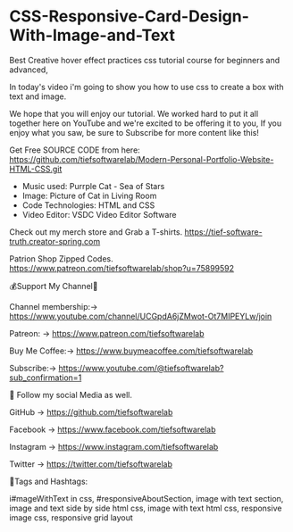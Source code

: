 # CSS-Responsive-Card-Design-With-Image-and-Text

Best Creative hover effect practices css tutorial course for beginners and advanced,

In today's video i'm going to show you how to use css to create a box with text and image.

We hope that you will enjoy our tutorial. We worked hard to put it all together here on YouTube and we're excited to be offering it to you, 
If you enjoy what you saw, be sure to Subscribe for more content like this!

Get Free SOURCE CODE from here:
https://github.com/tiefsoftwarelab/Modern-Personal-Portfolio-Website-HTML-CSS.git

- Music used: Purrple Cat - Sea of Stars
- Image: Picture of Cat in Living Room
- Code Technologies: HTML and CSS
- Video Editor: VSDC Video Editor Software

Check out my merch store and Grab a T-shirts.
https://tief-software-truth.creator-spring.com

Patrion Shop Zipped Codes.
https://www.patreon.com/tiefsoftwarelab/shop?u=75899592

💰Support My Channel🔔

Channel membership:→ https://www.youtube.com/channel/UCGpdA6jZMwot-Ot7MIPEYLw/join

 Patreon: → https://www.patreon.com/tiefsoftwarelab

Buy Me Coffee:→ https://www.buymeacoffee.com/tiefsoftwarelab

Subscribe:→ https://www.youtube.com/@tiefsoftwarelab?sub_confirmation=1

🎁 Follow my social Media as well.

GitHub → https://github.com/tiefsoftwarelab

Facebook → https://www.facebook.com/tiefsoftwarelab

Instagram → https://www.instagram.com/tiefsoftwarelab

Twitter → https://twitter.com/tiefsoftwarelab

🎯Tags and Hashtags:

i#mageWithText in css, #responsiveAboutSection, image with text section, image and text side by side html css, image with text html css, responsive image css, responsive grid layout
